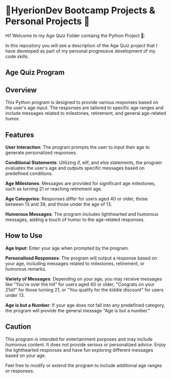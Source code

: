 # 🎒HyerionDev Bootcamp Projects & Personal Projects 🌟
Hi! Welcome to my Age Quiz Folder containg the Python Project 🚀:

In this repository you will see a description of the Age Quiz project that I have developed as part of my personal progressive development of my code skills.

 ## Age Quiz Program

## Overview
This Python program is designed to provide various responses based on the user's age input. The responses are tailored to specific age ranges and include messages related to milestones, retirement, and general age-related humor.

## Features
**User Interaction**: The program prompts the user to input their age to generate personalized responses.

**Conditional Statements**: Utilizing if, elif, and else statements, the program evaluates the user's age and outputs specific messages based on predefined conditions.

**Age Milestones**: Messages are provided for significant age milestones, such as turning 21 or reaching retirement age.

**Age Categories**: Responses differ for users aged 40 or older, those between 13 and 39, and those under the age of 13.

**Humorous Messages**: The program includes lighthearted and humorous messages, adding a touch of humor to the age-related responses.

## How to Use
**Age Input**: Enter your age when prompted by the program.

**Personalised Responses**: The program will output a response based on your age, including messages related to milestones, retirement, or humorous remarks.

**Variety of Messages**: Depending on your age, you may receive messages like "You're over the hill" for users aged 40 or older, "Congrats on your 21st!" for those turning 21, or "You qualify for the kiddie discount" for users under 13.

**Age is but a Number**: If your age does not fall into any predefined category, the program will provide the general message "Age is but a number."

## Caution
This program is intended for entertainment purposes and may include humorous content. It does not provide serious or personalized advice. Enjoy the lighthearted responses and have fun exploring different messages based on your age.

Feel free to modify or extend the program to include additional age ranges or responses.
